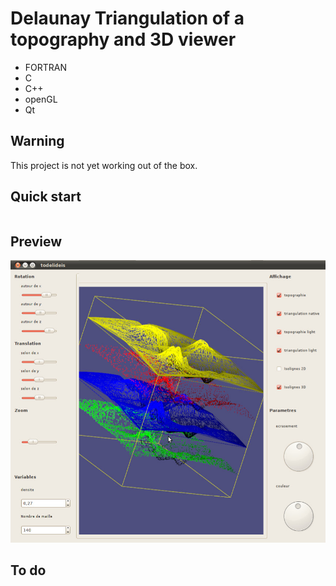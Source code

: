 # Delaunay Triangulation of a topography and 3D viewer
- FORTRAN
- C
- C++
- openGL
- Qt

## Warning
This project is not yet working out of the box.

## Quick start
```bash
```

## Preview
![Preview](/images/delaunayTriangulation.jpg)


## To do
